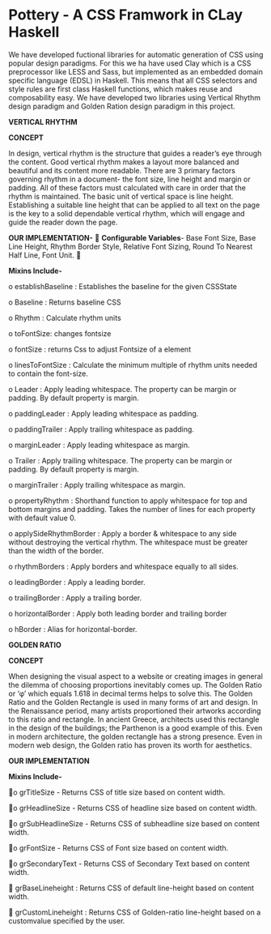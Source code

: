 Pottery - A CSS Framwork in CLay Haskell
=======

We have developed fuctional libraries for automatic generation of CSS using popular design paradigms.  For this we ha have used Clay which is a CSS preprocessor like LESS and Sass, but implemented as an embedded domain specific language (EDSL) in Haskell. This means that all CSS selectors and style rules are first class Haskell functions, which makes reuse and composability easy. We have developed two libraries using Vertical Rhythm design paradigm and Golden Ration design paradigm in this project.

**VERTICAL RHYTHM**

**CONCEPT**

In design, vertical rhythm is the structure that guides a reader’s eye through the content.
Good vertical rhythm makes a layout more balanced and beautiful and its content more
readable. There are 3 primary factors governing rhythm in a document- the font size, line
height and margin or padding. All of these factors must calculated with care in order that
the rhythm is maintained. The basic unit of vertical space is line height. Establishing a
suitable line height that can be applied to all text on the page is the key to a solid
dependable vertical rhythm, which will engage and guide the reader down the page.


**OUR IMPLEMENTATION-**

**Configurable Variables**- Base Font Size, Base Line Height, Rhythm Border Style, Relative Font Sizing, Round To Nearest Half Line, Font Unit.


**Mixins Include-**

o establishBaseline : Establishes the baseline for the given CSSState

o Baseline : Returns baseline CSS

o Rhythm : Calculate rhythm units

o toFontSize: changes fontsize

o fontSize : returns Css to adjust Fontsize of a element

o linesToFontSize : Calculate the minimum multiple of rhythm units needed to contain the font-size.

o Leader : Apply leading whitespace. The property can be margin or padding. By default property is margin.

o paddingLeader : Apply leading whitespace as padding.

o paddingTrailer : Apply trailing whitespace as padding.

o marginLeader : Apply leading whitespace as margin.

o Trailer : Apply trailing whitespace. The property can be margin or padding. By default property is margin.

o marginTrailer : Apply trailing whitespace as margin.

o propertyRhythm : Shorthand function to apply whitespace for top and bottom margins and padding. Takes the number of lines for each property with default value 0.

o applySideRhythmBorder : Apply a border & whitespace to any side without destroying the vertical rhythm. The whitespace must be greater than the width of the border.

o rhythmBorders : Apply borders and whitespace equally to all sides.

o leadingBorder : Apply a leading border.

o trailingBorder : Apply a trailing border.

o horizontalBorder : Apply both leading border and trailing border

o hBorder : Alias for horizontal-border.




**GOLDEN RATIO**

**CONCEPT**

When designing the visual aspect to a website or creating images in general the dilemma of
choosing proportions inevitably comes up. The Golden Ratio or ‘φ’ which equals 1.618 in
decimal terms helps to solve this. The Golden Ratio and the Golden Rectangle is used in
many forms of art and design. In the Renaissance period, many artists proportioned their
artworks according to this ratio and rectangle. In ancient Greece, architects used this
rectangle in the design of the buildings; the Parthenon is a good example of this. Even in
modern architecture, the golden rectangle has a strong presence. Even in modern web
design, the Golden ratio has proven its worth for aesthetics.

**OUR IMPLEMENTATION**

**Mixins Include-**

o grTitleSize - Returns CSS of title size based on content width.

o grHeadlineSize - Returns CSS of headline size based on content width.

o grSubHeadlineSize - Returns CSS of subheadline size based on content width.

o grFontSize - Returns CSS of Font size based on content width.

o grSecondaryText - Returns CSS of Secondary Text based on content width.

 grBaseLineheight : Returns CSS of default line-height based on content width.

 grCustomLineheight : Returns CSS of Golden-ratio line-height based on a customvalue specified by the user.
